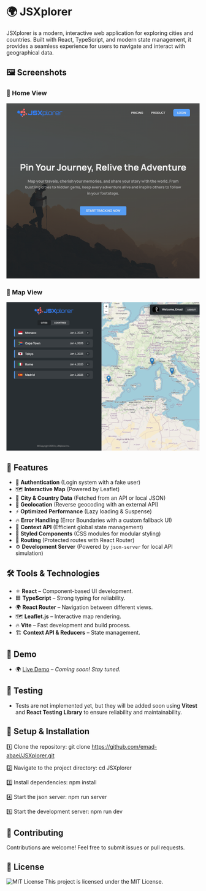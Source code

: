 # 🌍 JSXplorer

JSXplorer is a modern, interactive web application for exploring cities and countries. Built with React, TypeScript, and modern state management, it provides a seamless experience for users to navigate and interact with geographical data.

## 🖼️ Screenshots

### 📌 Home View

![Map View](screenshots/project-jsxplorer-home.png)

### 📌 Map View

![Map View](screenshots/project-jsxplorer-map.png)

## 🚀 Features

- 🔐 **Authentication** (Login system with a fake user)
- 🗺️ **Interactive Map** (Powered by Leaflet)
- 📌 **City & Country Data** (Fetched from an API or local JSON)
- 📍 **Geolocation** (Reverse geocoding with an external API)
- ⚡ **Optimized Performance** (Lazy loading & Suspense)
- 🔥 **Error Handling** (Error Boundaries with a custom fallback UI)
- 📂 **Context API** (Efficient global state management)
- 🎨 **Styled Components** (CSS modules for modular styling)
- 🚦 **Routing** (Protected routes with React Router)
- ⚙️ **Development Server** (Powered by `json-server` for local API simulation)

## 🛠️ Tools & Technologies

- ⚛️ **React** – Component-based UI development.
- 🟦 **TypeScript** – Strong typing for reliability.
- 🌍 **React Router** – Navigation between different views.
- 🗺 **Leaflet.js** – Interactive map rendering.
- 🔥 **Vite** – Fast development and build process.
- 🏗 **Context API & Reducers** – State management.

## 🔗 Demo

- 🌍 [Live Demo](#) – _Coming soon! Stay tuned._

## 🧪 Testing

- Tests are not implemented yet, but they will be added soon using **Vitest** and **React Testing Library** to ensure reliability and maintainability.

## 📂 Setup & Installation

1️⃣ Clone the repository:
git clone https://github.com/emad-abaei/JSXplorer.git

2️⃣ Navigate to the project directory:
cd JSXplorer

3️⃣ Install dependencies:
npm install

4️⃣ Start the json server:
npm run server

5️⃣ Start the development server:
npm run dev

## 📩 Contributing

Contributions are welcome! Feel free to submit issues or pull requests.

## 📜 License

![MIT License](https://img.shields.io/badge/License-MIT-blue.svg)
This project is licensed under the MIT License.
